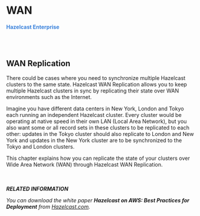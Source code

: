 # WAN

<font color="#3981DB">**Hazelcast Enterprise**</font>

<br></br>

## WAN Replication

There could be cases where you need to synchronize multiple Hazelcast clusters to the same state. Hazelcast WAN Replication allows you to keep multiple Hazelcast clusters in sync by replicating their state over WAN environments such as the Internet.

Imagine you have different data centers in New York, London and Tokyo each running an independent Hazelcast cluster. Every cluster
would be operating at native speed in their own LAN (Local Area Network), but you also want some or all record sets in
these clusters to be replicated to each other: updates in the Tokyo cluster should also replicate to London and New York and updates
in the New York cluster are to be synchronized to the Tokyo and London clusters.

This chapter explains how you can replicate the state of your clusters over Wide Area Network (WAN) through Hazelcast WAN Replication.

<br></br>
***RELATED INFORMATION***

*You can download the white paper **Hazelcast on AWS: Best Practices for Deployment** from
<a href="http://hazelcast.com/resources/hazelcast-on-aws-best-practices-for-deployment/" target="_blank">Hazelcast.com</a>.*
